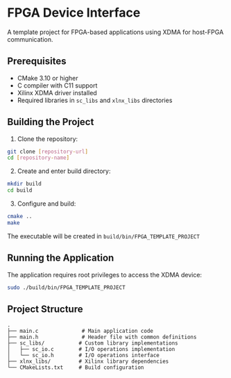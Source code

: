# FPGA Device Interface

A template project for FPGA-based applications using XDMA for host-FPGA communication.

## Prerequisites

- CMake 3.10 or higher
- C compiler with C11 support
- Xilinx XDMA driver installed
- Required libraries in `sc_libs` and `xlnx_libs` directories

## Building the Project

1. Clone the repository:
```bash
git clone [repository-url]
cd [repository-name]
```

2. Create and enter build directory:
```bash
mkdir build
cd build
```

3. Configure and build:
```bash
cmake ..
make
```

The executable will be created in `build/bin/FPGA_TEMPLATE_PROJECT`

## Running the Application

The application requires root privileges to access the XDMA device:

```bash
sudo ./build/bin/FPGA_TEMPLATE_PROJECT
```

## Project Structure

```
.
├── main.c              # Main application code
├── main.h              # Header file with common definitions
├── sc_libs/           # Custom library implementations
│   ├── sc_io.c        # I/O operations implementation
│   └── sc_io.h        # I/O operations interface
├── xlnx_libs/         # Xilinx library dependencies
└── CMakeLists.txt     # Build configuration
```

